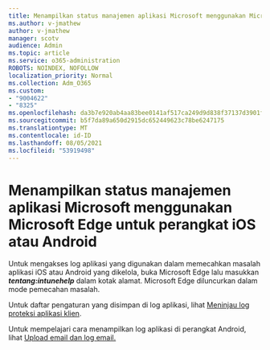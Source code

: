 ```yaml
---
title: Menampilkan status manajemen aplikasi Microsoft menggunakan Microsoft Edge untuk perangkat iOS atau Android
ms.author: v-jmathew
author: v-jmathew
manager: scotv
audience: Admin
ms.topic: article
ms.service: o365-administration
ROBOTS: NOINDEX, NOFOLLOW
localization_priority: Normal
ms.collection: Adm_O365
ms.custom:
- "9004622"
- "8325"
ms.openlocfilehash: da3b7e920ab4aa83bee0141af517ca249d9d838f37137d3901f6841b98ba9aae
ms.sourcegitcommit: b5f7da89a650d2915dc652449623c78be6247175
ms.translationtype: MT
ms.contentlocale: id-ID
ms.lasthandoff: 08/05/2021
ms.locfileid: "53919498"
---
```

# <a name="view-the-management-status-of-microsoft-apps-using-microsoft-edge-for-ios-or-android-devices"></a>Menampilkan status manajemen aplikasi Microsoft menggunakan Microsoft Edge untuk perangkat iOS atau Android

Untuk mengakses log aplikasi yang digunakan dalam memecahkan masalah aplikasi iOS atau Android yang dikelola, buka Microsoft Edge lalu masukkan ***tentang:intunehelp*** dalam kotak alamat. Microsoft Edge diluncurkan dalam mode pemecahan masalah.

Untuk daftar pengaturan yang disimpan di log aplikasi, lihat [Meninjau log proteksi aplikasi klien](https://go.microsoft.com/fwlink/?linkid=2141401).

Untuk mempelajari cara menampilkan log aplikasi di perangkat Android, lihat [Upload email dan log email.](https://go.microsoft.com/fwlink/?linkid=2141408)
